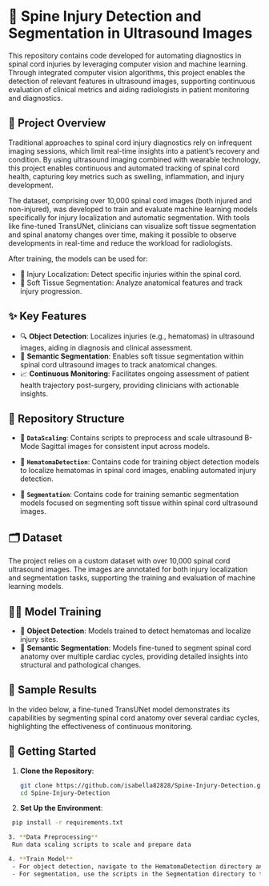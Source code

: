# 🧠 Spine Injury Detection and Segmentation in Ultrasound Images

This repository contains code developed for automating diagnostics in spinal cord injuries by leveraging computer vision and machine learning. Through integrated computer vision algorithms, this project enables the detection of relevant features in ultrasound images, supporting continuous evaluation of clinical metrics and aiding radiologists in patient monitoring and diagnostics.

## 📜 Project Overview

Traditional approaches to spinal cord injury diagnostics rely on infrequent imaging sessions, which limit real-time insights into a patient’s recovery and condition. By using ultrasound imaging combined with wearable technology, this project enables continuous and automated tracking of spinal cord health, capturing key metrics such as swelling, inflammation, and injury development.

The dataset, comprising over 10,000 spinal cord images (both injured and non-injured), was developed to train and evaluate machine learning models specifically for injury localization and automatic segmentation. With tools like fine-tuned TransUNet, clinicians can visualize soft tissue segmentation and spinal anatomy changes over time, making it possible to observe developments in real-time and reduce the workload for radiologists.

After training, the models can be used for: 

- 📍 Injury Localization: Detect specific injuries within the spinal cord.
- 🧬 Soft Tissue Segmentation: Analyze anatomical features and track injury progression.

## ✨ Key Features

- 🔍 **Object Detection**: Localizes injuries (e.g., hematomas) in ultrasound images, aiding in diagnosis and clinical assessment.
- 🧩 **Semantic Segmentation**: Enables soft tissue segmentation within spinal cord ultrasound images to track anatomical changes.
- 📈 **Continuous Monitoring**: Facilitates ongoing assessment of patient health trajectory post-surgery, providing clinicians with actionable insights.
  
## 📂 Repository Structure

- 📁 **`DataScaling`**: Contains scripts to preprocess and scale ultrasound B-Mode Sagittal images for consistent input across models.
  
- 📁 **`HematomaDetection`**: Contains code for training object detection models to localize hematomas in spinal cord images, enabling automated injury detection.

- 📁 **`Segmentation`**: Contains code for training semantic segmentation models focused on segmenting soft tissue within spinal cord ultrasound images.

## 🗂 Dataset

The project relies on a custom dataset with over 10,000 spinal cord ultrasound images. The images are annotated for both injury localization and segmentation tasks, supporting the training and evaluation of machine learning models.

## 🧑‍🏫 Model Training

- 🔹 **Object Detection**: Models trained to detect hematomas and localize injury sites.
- 🔹 **Semantic Segmentation**: Models fine-tuned to segment spinal cord anatomy over multiple cardiac cycles, providing detailed insights into structural and pathological changes.

## 🎥 Sample Results

In the video below, a fine-tuned TransUNet model demonstrates its capabilities by segmenting spinal cord anatomy over several cardiac cycles, highlighting the effectiveness of continuous monitoring.

## 🚀 Getting Started

1. **Clone the Repository**:
   ```bash
   git clone https://github.com/isabella82828/Spine-Injury-Detection.git
   cd Spine-Injury-Detection

2. **Set Up the Environment**:
  ```bash
   pip install -r requirements.txt

3. **Data Preprocessing**
   Run data scaling scripts to scale and prepare data

4. **Train Model**
   - For object detection, navigate to the HematomaDetection directory and follow the instructions to train the hematoma localization models.
   - For segmentation, use the scripts in the Segmentation directory to train models for soft tissue segmentation.
